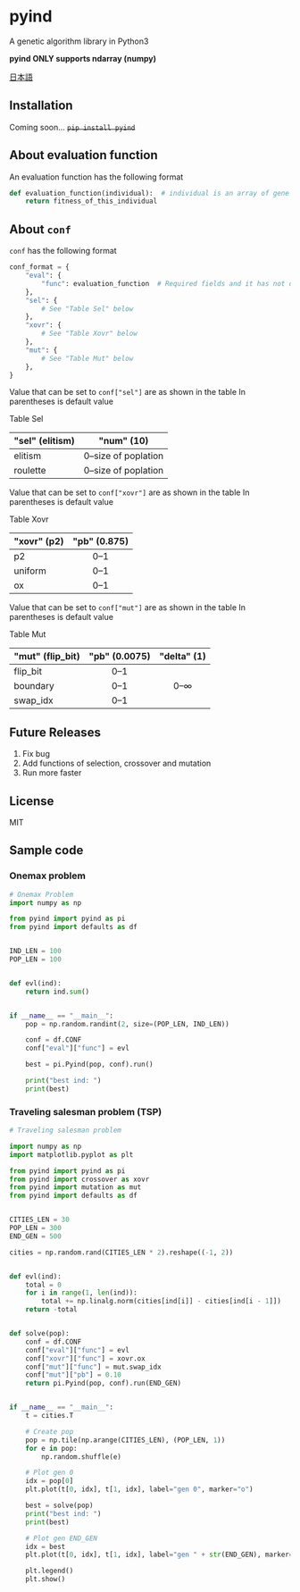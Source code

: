 # pyind
A genetic algorithm library in Python3

**pyind ONLY supports ndarray (numpy)**

[日本語](https://github.com/chankane/pyind/blob/dev/README.ja.md)

## Installation
Coming soon...
~~``pip install pyind``~~

## About evaluation function
An evaluation function has the following format
```python
def evaluation_function(individual):  # individual is an array of gene
    return fitness_of_this_individual

```

## About `conf`
`conf` has the following format
```python
conf_format = {
    "eval": {
        "func": evaluation_function  # Required fields and it has not default value.
    },
    "sel": {
        # See "Table Sel" below
    },
    "xovr": {
        # See "Table Xovr" below
    },
    "mut": {
        # See "Table Mut" below
    },
}
```
Value that can be set to `conf["sel"]` are as shown in the table
In parentheses is default value

Table Sel

"sel" (elitism) | "num" (10)
-- | :--:
elitism | 0&ndash;size of poplation
roulette | 0&ndash;size of poplation

Value that can be set to `conf["xovr"]` are as shown in the table
In parentheses is default value

Table Xovr

"xovr" (p2) | "pb" (0.875)
-- | :--:
p2 | 0&ndash;1
uniform | 0&ndash;1
ox | 0&ndash;1

Value that can be set to `conf["mut"]` are as shown in the table
In parentheses is default value

Table Mut

"mut" (flip_bit) | "pb" (0.0075)| "delta" (1)
-- | :--: | :--:
flip_bit | 0&ndash;1
boundary | 0&ndash;1 | 0&ndash;&infin;
swap_idx | 0&ndash;1

## Future Releases
1. Fix bug
1. Add functions of selection, crossover and mutation
1. Run more faster
## License
MIT

## Sample code
### Onemax problem
```python
# Onemax Problem
import numpy as np

from pyind import pyind as pi
from pyind import defaults as df


IND_LEN = 100
POP_LEN = 100


def evl(ind):
    return ind.sum()


if __name__ == "__main__":
    pop = np.random.randint(2, size=(POP_LEN, IND_LEN))

    conf = df.CONF
    conf["eval"]["func"] = evl

    best = pi.Pyind(pop, conf).run()

    print("best ind: ")
    print(best)

```
### Traveling salesman problem (TSP)
```python
# Traveling salesman problem

import numpy as np
import matplotlib.pyplot as plt

from pyind import pyind as pi
from pyind import crossover as xovr
from pyind import mutation as mut
from pyind import defaults as df


CITIES_LEN = 30
POP_LEN = 300
END_GEN = 500

cities = np.random.rand(CITIES_LEN * 2).reshape((-1, 2))


def evl(ind):
    total = 0
    for i in range(1, len(ind)):
        total += np.linalg.norm(cities[ind[i]] - cities[ind[i - 1]])
    return -total


def solve(pop):
    conf = df.CONF
    conf["eval"]["func"] = evl
    conf["xovr"]["func"] = xovr.ox
    conf["mut"]["func"] = mut.swap_idx
    conf["mut"]["pb"] = 0.10
    return pi.Pyind(pop, conf).run(END_GEN)


if __name__ == "__main__":
    t = cities.T

    # Create pop
    pop = np.tile(np.arange(CITIES_LEN), (POP_LEN, 1))
    for e in pop:
        np.random.shuffle(e)

    # Plot gen 0
    idx = pop[0]
    plt.plot(t[0, idx], t[1, idx], label="gen 0", marker="o")

    best = solve(pop)
    print("best ind: ")
    print(best)

    # Plot gen END_GEN
    idx = best
    plt.plot(t[0, idx], t[1, idx], label="gen " + str(END_GEN), marker="o")

    plt.legend()
    plt.show()

```
